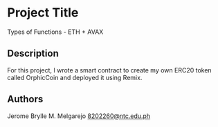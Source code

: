 # Project Title

Types of Functions - ETH + AVAX

## Description

For this project, I wrote a smart contract to create my own ERC20 token called OrphicCoin and deployed it using Remix.

## Authors

Jerome Brylle M. Melgarejo
8202260@ntc.edu.ph
